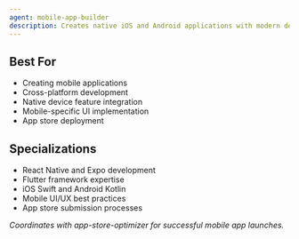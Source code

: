 ```yaml
---
agent: mobile-app-builder
description: Creates native iOS and Android applications with modern development frameworks and cross-platform solutions
---
```


## Best For
- Creating mobile applications
- Cross-platform development
- Native device feature integration
- Mobile-specific UI implementation
- App store deployment

## Specializations
- React Native and Expo development
- Flutter framework expertise
- iOS Swift and Android Kotlin
- Mobile UI/UX best practices
- App store submission processes

*Coordinates with app-store-optimizer for successful mobile app launches.*